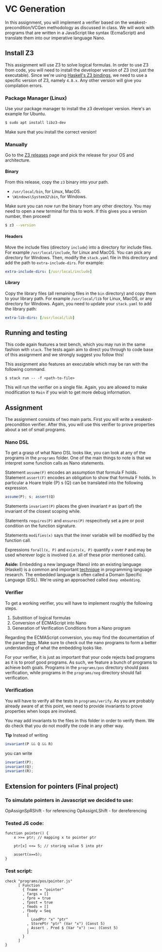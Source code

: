 # VC Generation

In this assignment, you will implement a verifier based on the weakest-
precondition/VCGen methodology as discussed in class. We will work with programs
that are written in a JavaScript like syntax (EcmaScript) and translate them
into our imperative language Nano.

## Install Z3

This assignment will use Z3 to solve logical formulas. In order to use Z3
from code, you will need to install the developer version of Z3 (not just the
executable). Since we're using [Haskell's Z3 bindings](https://hackage.haskell.org/package/z3),
we need to use a specific version of Z3, namely `4.8.x`. Any other version will
give you compilation errors.

### Package Manager (Linux)

Use your package manager to install the z3 developer version. Here's an example
for Ubuntu.

```sh
$ sudo apt install libz3-dev
```

Make sure that you install the correct version!

### Manually

Go to the [Z3 releases](https://github.com/Z3Prover/z3/releases/tag/z3-4.8.17)
page and pick the release for your OS and architecture.

#### Binary

From this release, copy the `z3` binary into your path.
 - `/usr/local/bin`, for Linux, MacOS.
 - `\Windows\System32\bin`, for Windows.

Make sure you can now run the binary from any other directory. You may need
to open a new terminal for this to work. If this gives you a version number,
then proceed!

```sh
$ z3 --version
```

#### Headers

Move the include files (directory `include`) into a directory for include
files. For example `/usr/local/include`, for Linux and MacOS. You can pick any
directory for Windows. Then, modify the `stack.yaml` file in this directory and
add the path to `extra-include-dirs`. For example:

```yaml
extra-include-dirs: [/usr/local/include]
```

#### Library

Copy the library files (all remaining files in the `bin` directory) and copy
them to your library path. For example `/usr/local/lib` for Linux, MacOS, or any
directory for Windows. Again, you need to update your `stack.yaml` to add the
library path:

```yaml
extra-lib-dirs: [/usr/local/lib]
```

## Running and testing

This code again features a test bench, which you may run in the same fashion
with `stack`. The tests again aim to direct you through to code base of this
assignment and we strongly suggest you follow this!

This assignment also features an executable which may be ran with the following
command.

```
$ stack run -- -f <path-to-file>
```

This will run the verifier on a single file. Again, you are allowed to make
modification to `Main` if you wish to get more debug information.

## Assignment

The assignment consists of two main parts. First you will write a weakest-
precondition verifier. After this, you will use this verifier to prove
properties about a set of small programs.

### Nano DSL

To get a grasp of what Nano DSL looks like, you can look at any of the programs
in the `programs` folder. One of the main things to note is that we interpret
some function calls as Nano statements.

Statement `assume(F)` encodes an assumption that formula F holds. 
Statement `assert(F)` encodes an obligation to show that formula F holds. 
In particular a Hoare triple {P} s {Q} can be translated into the following
expression.

```js
assume(P); s; assert(Q)
```

Statements `invariant(P)` places the given invariant `P` as (part of) the
invariant of the closest scoping while.

Statements `requires(P)` and `ensures(P)` respecitvely set a pre or post 
condition on the function signature.

Statements `modifies(x)` says that the inner variable will be modified by
the function call.

Expressions `forall(x, P)` and `exists(x, P)` quantify `x` over `P` and may
be used wherever logic is involved (i.e. all of these prior mentioned calls).

**Aside:** Embedding a new language (Nano) into an existing language
(Haskell) is a common and important [technique](http://wiki.haskell.org/Embedded_domain_specific_language)
in programming language research. The embedded language is often called a Domain
Specific Language (DSL). We're using an approached called `deep embedding`.

### Verifier

To get a working verifier, you will have to implement roughly the following
steps.

1. Substition of logical formulas
2. Conversion of ECMAScript into Nano
3. Generation of Verification Conditions from a Nano program

Regarding the ECMAScript conversion, you may find the documentation of the
parser [here](https://hackage.haskell.org/package/language-ecmascript-0.17.0.1/docs/Language-ECMAScript3-Syntax.html).
Make sure to check out the nano programs to form a better understanding of what
the embedding looks like.

For your verifier, it is just as important that your code rejects bad programs
as it is to proof good programs. As such, we feature a bunch of programs to
achieve both goals. Programs in the `programs/pos` directory should pass
verification, while programs in the `programs/neg` directory should fail
verification.

### Verification

You will have to verify all the tests in `programs/verify`. As you are probably
already aware of at this point, we need to provide invariants to prove properties
when loops are involved.

You may add invariants to the files in this folder in order to verify them.
We do check that you do not modify the code in any other way.

**Tip** Instead of writing 

```js
invariant(P && Q && R)
```

you can write 

```js
invariant(P);
invariant(Q);
invariant(R);
```

## Extension for pointers (Final project)

### To simulate pointers in Javascript we decided to use:

OpAssignSpRShift - for referencing
OpAssignLShift - for dereferencing

### Tested JS code: 
```
function pointer() {
    x >>= ptr; // mapping x to pointer ptr
    
    ptr[x] <<= 5; // storing value 5 into ptr

    assert(x==5);
}

```


### Test script: 
```
check "programs/pos/pointer.js" 
      [ Function
        { fname = "pointer"
        , fargs = []
        , fpre = true
        , fpost = true
        , fmods = []
        , fbody = Seq
          [ 
            LoadPtr "x" "ptr"
          , StorePtr "ptr" (Var "x") (Const 5)
          , Assert . Pred $ (Var "x") :==: (Const 5)
          ]
        }
      ]
}

```

